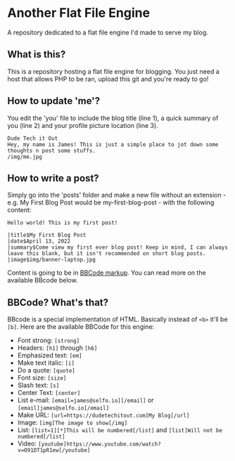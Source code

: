 # Another Flat File Engine

A repository dedicated to a flat file engine I'd made to serve my blog.

## What is this?

This is a repository hosting a flat file engine for blogging. You just need a host that allows PHP to be ran, upload this git and you're ready to go!

## How to update 'me'?

You edit the 'you' file to include the blog title (line 1), a quick summary of you (line 2) and your profile picture location (line 3).

    Dude Tech it Out
    Hey, my name is James! This is just a simple place to jot down some thoughts n post some stuffs.
    /img/me.jpg

## How to write a post?

Simply go into the 'posts' folder and make a new file without an extension - e.g. My First Blog Post would be my-first-blog-post - with the following content:

    Hello world! This is my first post!

    |title$My First Blog Post
    |date$April 13, 2022
    |summary$Come view my first ever blog post! Keep in mind, I can always leave this blank, but it isn't recommended on short blog posts.
    |image$img/banner-laptop.jpg

Content is going to be in [BBCode markup](https://www.phpbb.com/community/help/bbcode). You can read more on the available BBcode below.

## BBCode? What's that?

BBcode is a special implementation of HTML. Basically instead of `<b>` it'll be `[b]`. Here are the available BBCode for this engine:

* Font strong: `[strong]`
* Headers: `[h1]` through `[h6]`
* Emphasized text: `[em]`
* Make text italic: `[i]`
* Do a quote: `[quote]`
* Font size: `[size]`
* Slash text: `[s]`
* Center Text: `[center]`
* List e-mail: `[email=james@selfo.io][/email]` or `[email]james@selfo.io[/email]`
* Make URL: `[url=https://dudetechitout.com]My Blog[/url]`
* Image: `[img]The image to show[/img]`
* List: `[list=1][*]This will be numbered[/list]` and `[list]Will not be numbered[/list]`
* Video: `[youtube]https://www.youtube.com/watch?v=O91DT1pR1ew[/youtube]`
